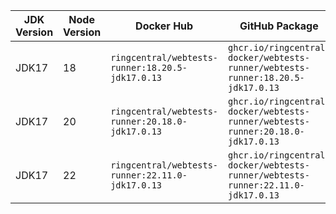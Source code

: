 | JDK Version | Node Version | Docker Hub | GitHub Package |
|-------------|--------------|------------|----------------|
| JDK17 | 18 | `ringcentral/webtests-runner:18.20.5-jdk17.0.13` | `ghcr.io/ringcentral-docker/webtests-runner/webtests-runner:18.20.5-jdk17.0.13` |
| JDK17 | 20 | `ringcentral/webtests-runner:20.18.0-jdk17.0.13` | `ghcr.io/ringcentral-docker/webtests-runner/webtests-runner:20.18.0-jdk17.0.13` |
| JDK17 | 22 | `ringcentral/webtests-runner:22.11.0-jdk17.0.13` | `ghcr.io/ringcentral-docker/webtests-runner/webtests-runner:22.11.0-jdk17.0.13` |
